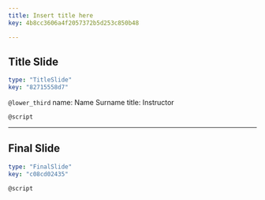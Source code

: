 ```yaml
---
title: Insert title here
key: 4b8cc3606a4f2057372b5d253c850b48

---
```

## Title Slide

```yaml
type: "TitleSlide"
key: "82715558d7"
```

`@lower_third`
name: Name Surname
title: Instructor


`@script`



---
## Final Slide

```yaml
type: "FinalSlide"
key: "c08cd02435"
```

`@script`


